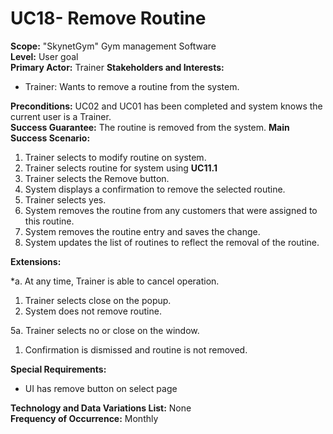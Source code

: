 UC18- Remove Routine
=======================

**Scope:** "SkynetGym" Gym management Software  
**Level:** User goal  
**Primary Actor:** Trainer
**Stakeholders and Interests:**

- Trainer: Wants to remove a routine from the system.

**Preconditions:** UC02 and UC01 has been completed and system knows the current user is a Trainer.  
**Success Guarantee:** The routine is removed from the system.
**Main Success Scenario:**

1.	Trainer selects to modify routine on system.
2.	Trainer selects routine for system using **UC11.1**
3.	Trainer selects the Remove button.
4.	System displays a confirmation to remove the selected routine.
5.	Trainer selects yes.
6. System removes the routine from any customers that were assigned to this routine.
7. System removes the routine entry and saves the change.
8. System updates the list of routines to reflect the removal of the routine.

**Extensions:**

*a. At any time, Trainer is able to cancel operation.

1. Trainer selects close on the popup.
2. System does not remove routine.

5a. Trainer selects no or close on the window.

1.	Confirmation is dismissed and routine is not removed.

**Special Requirements:**

- UI has remove button on select page

**Technology and Data Variations List:** None  
**Frequency of Occurrence:** Monthly
